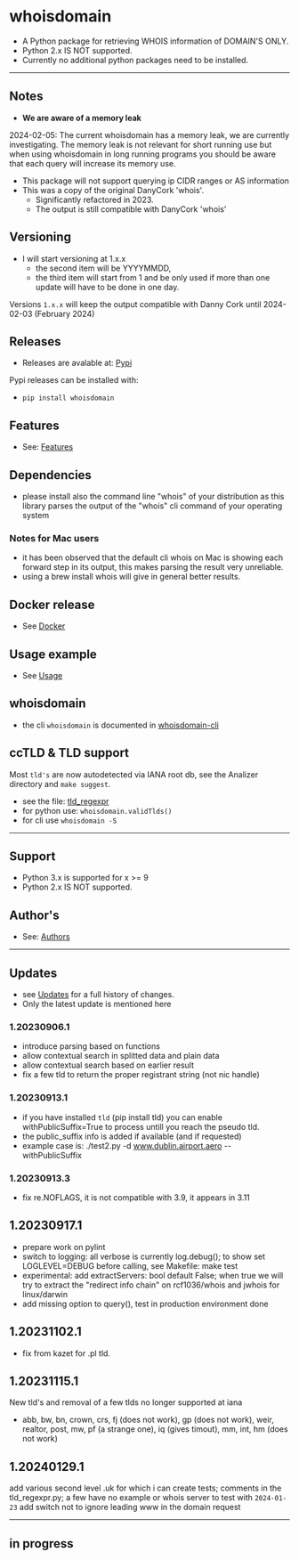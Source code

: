 # whoisdomain

  * A Python package for retrieving WHOIS information of DOMAIN'S ONLY.
  * Python 2.x IS NOT supported.
  * Currently no additional python packages need to be installed.

---

## Notes
  * **We are aware of a memory leak**

  2024-02-05: The current whoisdomain has a memory leak, we are currently investigating.
  The memory leak is not relevant for short running use but when using whoisdomain in long running programs you should be aware that each query will increase its memory use.

  * This package will not support querying ip CIDR ranges or AS information
  * This was a copy of the original DanyCork 'whois'.
      * Significantly refactored in 2023.
      * The output is still compatible with DanyCork 'whois'

## Versioning

  * I will start versioning at 1.x.x
     * the second item will be YYYYMMDD,
     * the third item will start from 1 and be only used if more than one update will have to be done in one day.

Versions `1.x.x` will keep the output compatible with Danny Cork until 2024-02-03 (February 2024)

## Releases

  * Releases are avalable at: [Pypi](https://pypi.org/project/whoisdomain/)

Pypi releases can be installed with:

  * `pip install whoisdomain`

## Features
  * See: [Features](docs/Features.md)

## Dependencies
  * please install also the command line "whois" of your distribution as this library parses the output of the "whois" cli command of your operating system

### Notes for Mac users
  * it has been observed that the default cli whois on Mac is showing each forward step in its output, this makes parsing the result very unreliable.
  * using a brew install whois will give in general better results.

## Docker release
  * See [Docker](docs/Docker.md)

## Usage example
  * See [Usage](docs/Usage.md)

## whoisdomain
  * the cli `whoisdomain` is  documented in [whoisdomain-cli](docs/whoisdomain-cli.md)

## ccTLD & TLD support

Most `tld's` are now autodetected via IANA root db, see the Analizer directory
and `make suggest`.

  * see the file: [tld_regexpr](./whoisdomain/tldDb/tld_regexpr.py)
  * for python use:  `whoisdomain.validTlds()`
  * for cli use `whoisdomain -S`

---

## Support
 * Python 3.x is supported for x >= 9
 * Python 2.x IS NOT supported.

## Author's
  * See: [Authors](docs/Authors.md)

---

## Updates
  * see [Updates](docs/Updates.md) for a full history of changes.
  * Only the latest update is mentioned here

### 1.20230906.1
  * introduce parsing based on functions
  * allow contextual search in splitted data and plain data
  * allow contextual search based on earlier result
  * fix a few tld to return the proper registrant string (not nic handle)

### 1.20230913.1
  * if you have installed `tld` (pip install tld) you can enable withPublicSuffix=True to process untill you reach the pseudo tld.
  * the public_suffix info is added if available (and if requested)
  * example case is: ./test2.py -d www.dublin.airport.aero --withPublicSuffix

### 1.20230913.3
  * fix re.NOFLAGS, it is not compatible with 3.9, it appears in 3.11

## 1.20230917.1
  * prepare work on pylint
  * switch to logging: all verbose is currently log.debug(); to show set LOGLEVEL=DEBUG before calling, see Makefile: make test
  * experimental: add extractServers: bool default False; when true we will try to extract the "redirect info chain" on rcf1036/whois and jwhois for linux/darwin
  * add missing option to query(), test in production environment done

## 1.20231102.1
  * fix from kazet for .pl tld.

## 1.20231115.1
 New tld's and removal of a few tlds no longer supported at iana

 * abb, bw, bn, crown, crs, fj (does not work), gp (does not work), weir, realtor, post, mw, pf (a strange one), iq (gives timout), mm, int, hm (does not work)


## 1.20240129.1

add various second level .uk for which i can create tests; comments in the tld_regexpr.py; a few have no example or whois server to test with `2024-01-23`
add switch not to ignore leading www in the domain request

---

## in progress
